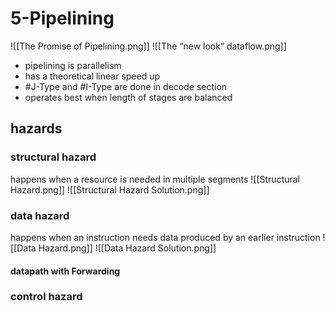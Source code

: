 # 5-Pipelining
![[The Promise of Pipelining.png]]
![[The “new look” dataflow.png]]
- pipelining is  parallelism
- has a theoretical linear speed up
- #J-Type and #I-Type  are done in decode section
- operates best when length of stages are balanced

## hazards

### structural hazard
happens when a resource is needed in multiple segments
![[Structural Hazard.png]]
![[Structural Hazard Solution.png]]

### data hazard
happens when an instruction needs data produced by an earlier instruction
![[Data Hazard.png]]
![[Data Hazard Solution.png]]

#### datapath with Forwarding

### control hazard

